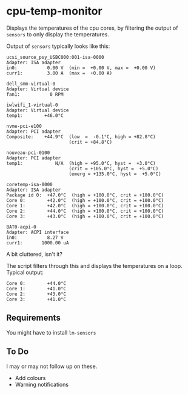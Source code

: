 # cpu-temp-monitor

Displays the temperatures of the cpu cores, by filtering
the output of ```sensors``` to only display the temperatures.

Output of ```sensors``` typically looks like this:

```
ucsi_source_psy_USBC000:001-isa-0000
Adapter: ISA adapter
in0:           0.00 V  (min =  +0.00 V, max =  +0.00 V)
curr1:         3.00 A  (max =  +0.00 A)

dell_smm-virtual-0
Adapter: Virtual device
fan1:           0 RPM

iwlwifi_1-virtual-0
Adapter: Virtual device
temp1:        +46.0°C  

nvme-pci-e100
Adapter: PCI adapter
Composite:    +44.9°C  (low  =  -0.1°C, high = +82.8°C)
                       (crit = +84.8°C)

nouveau-pci-0100
Adapter: PCI adapter
temp1:            N/A  (high = +95.0°C, hyst =  +3.0°C)
                       (crit = +105.0°C, hyst =  +5.0°C)
                       (emerg = +135.0°C, hyst =  +5.0°C)

coretemp-isa-0000
Adapter: ISA adapter
Package id 0:  +47.0°C  (high = +100.0°C, crit = +100.0°C)
Core 0:        +42.0°C  (high = +100.0°C, crit = +100.0°C)
Core 1:        +42.0°C  (high = +100.0°C, crit = +100.0°C)
Core 2:        +44.0°C  (high = +100.0°C, crit = +100.0°C)
Core 3:        +43.0°C  (high = +100.0°C, crit = +100.0°C)

BAT0-acpi-0
Adapter: ACPI interface
in0:           8.27 V  
curr1:       1000.00 uA
```
A bit cluttered, isn't it?

The script filters through this and displays the temperatures on a loop.
Typical output:
```
Core 0:        +44.0°C
Core 1:        +41.0°C
Core 2:        +43.0°C
Core 3:        +41.0°C
```

## Requirements

You might have to install ```lm-sensors```

## To Do

I may or may not follow up on these.
- Add colours
- Warning notifications

